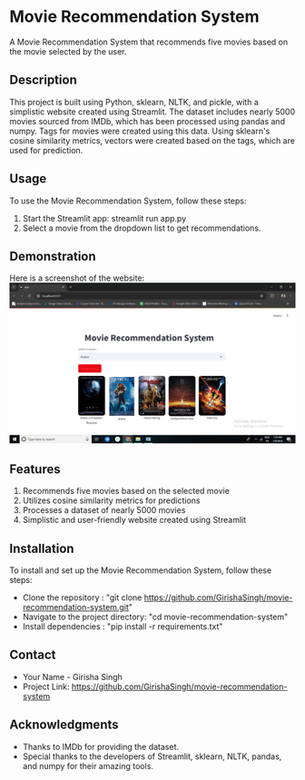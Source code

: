 # Movie Recommendation System
A Movie Recommendation System that recommends five movies based on the movie selected by the user.
## Description
This project is built using Python, sklearn, NLTK, and pickle, with a simplistic website created using Streamlit. The dataset includes nearly 5000 movies sourced from IMDb, 
which has been processed using pandas and numpy. Tags for movies were created using this data. Using sklearn's cosine similarity metrics, vectors were created based on the tags, which are used for prediction.
## Usage
To use the Movie Recommendation System, follow these steps:
1. Start the Streamlit app:
  streamlit run app.py
2. Select a movie from the dropdown list to get recommendations.
## Demonstration
Here is a screenshot of the website:
![Website Screenshot](App.png)
## Features
1. Recommends five movies based on the selected movie
2. Utilizes cosine similarity metrics for predictions
3. Processes a dataset of nearly 5000 movies
4. Simplistic and user-friendly website created using Streamlit
## Installation
To install and set up the Movie Recommendation System, follow these steps:
* Clone the repository : 
"git clone https://github.com/GirishaSingh/movie-recommendation-system.git"
* Navigate to the project directory: 
"cd movie-recommendation-system"
* Install dependencies : 
"pip install -r requirements.txt"
## Contact
* Your Name - Girisha Singh 
* Project Link: https://github.com/GirishaSingh/movie-recommendation-system
## Acknowledgments
* Thanks to IMDb for providing the dataset.
* Special thanks to the developers of Streamlit, sklearn, NLTK, pandas, and numpy for their amazing tools.
